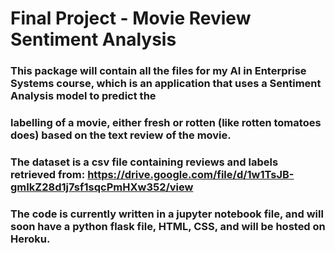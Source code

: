 # Final Project - Movie Review Sentiment Analysis
### This package will contain all the files for my AI in Enterprise Systems course, which is an application that uses a Sentiment Analysis model to predict the
### labelling of a movie, either fresh or rotten (like rotten tomatoes does) based on the text review of the movie.
### The dataset is a csv file containing reviews and labels retrieved from: https://drive.google.com/file/d/1w1TsJB-gmIkZ28d1j7sf1sqcPmHXw352/view
### The code is currently written in a jupyter notebook file, and will soon have a python flask file, HTML, CSS, and will be hosted on Heroku.
